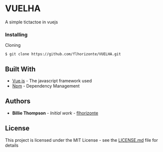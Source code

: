 # VUELHA

A simple tictactoe in vuejs

### Installing

Cloning

```
$ git clone https://github.com/flhorizonte/VUELHA.git
```

## Built With

* [Vue.js](https://vuejs.org/) - The javascript framework used
* [Npm](https://www.npmjs.com/) - Dependency Management

## Authors

* **Billie Thompson** - *Initial work* - [flhorizonte](https://github.com/flhorizonte)

## License

This project is licensed under the MIT License - see the [LICENSE.md](LICENSE.md) file for details
